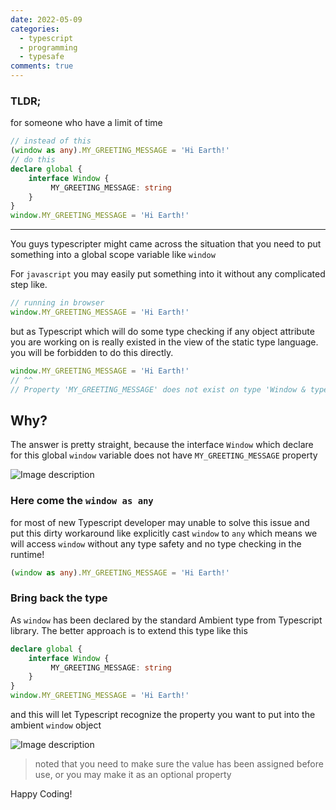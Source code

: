 ```yaml
---
date: 2022-05-09
categories:
  - typescript
  - programming
  - typesafe
comments: true
---
```

### TLDR;
for someone who have a limit of time
```ts
// instead of this
(window as any).MY_GREETING_MESSAGE = 'Hi Earth!'
// do this
declare global {
    interface Window { 
         MY_GREETING_MESSAGE: string
    }
}
window.MY_GREETING_MESSAGE = 'Hi Earth!'
```
<!-- more -->

---

You guys typescripter might came across the situation that you need to put something into a global scope variable like `window`

For `javascript` you may easily put something into it without any complicated step like.

```js
// running in browser
window.MY_GREETING_MESSAGE = 'Hi Earth!'
```

but as Typescript which will do some type checking if any object attribute you are working on is really existed in the view of the static type language. you will be forbidden to do this directly.

```ts
window.MY_GREETING_MESSAGE = 'Hi Earth!'
// ^^
// Property 'MY_GREETING_MESSAGE' does not exist on type 'Window & typeof globalThis'.ts(2339)
```

## Why?
The answer is pretty straight, because the interface `Window` which declare for this global `window` variable does not have `MY_GREETING_MESSAGE` property

![Image description](https://dev-to-uploads.s3.amazonaws.com/uploads/articles/ac82op96fs304x891atp.png)

### Here come the `window as any`
for most of new Typescript developer may unable to solve this issue and put this dirty workaround like explicitly cast `window` to `any` which means we will access `window` without any type safety and no type checking in the runtime!

```ts
(window as any).MY_GREETING_MESSAGE = 'Hi Earth!'
```

### Bring back the type
As `window` has been declared by the standard Ambient type from Typescript library. The better approach is to extend this type like this

```ts
declare global {
    interface Window { 
         MY_GREETING_MESSAGE: string
    }
}
window.MY_GREETING_MESSAGE = 'Hi Earth!'
```
and this will let Typescript recognize the property you want to put into the ambient `window` object

![Image description](https://dev-to-uploads.s3.amazonaws.com/uploads/articles/a3ihxfj94q4ktf4508r9.png)
 
> noted that you need to make sure the value has been assigned before use, or you may make it as an optional property


Happy Coding!


